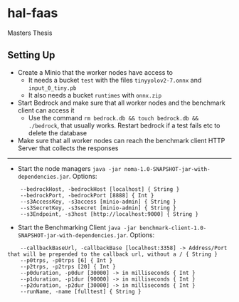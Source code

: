 # hal-faas
Masters Thesis

## Setting Up
- Create a Minio that the worker nodes have access to
  - It needs a bucket `test` with the files `tinyyolov2-7.onnx` and `input_0_tiny.pb`
  - It also needs a bucket `runtimes` with `onnx.zip`
- Start Bedrock and make sure that all worker nodes and the benchmark client can access it
  - Use the command `rm bedrock.db && touch bedrock.db && ./bedrock`, that usually works. Restart bedrock if a test fails etc to delete the database
- Make sure that all worker nodes can reach the benchmark client HTTP Server that collects the responses
---
- Start the node managers `java -jar noma-1.0-SNAPSHOT-jar-with-dependencies.jar`. Options:
```
    --bedrockHost, -bedrockHost [localhost] { String }
    --bedrockPort, -bedrockPort [8888] { Int }
    --s3AccessKey, -s3access [minio-admin] { String }
    --s3SecretKey, -s3secret [minio-admin] { String }
    --s3Endpoint, -s3host [http://localhost:9000] { String }
```
- Start the Benchmarking Client `java -jar benchmark-client-1.0-SNAPSHOT-jar-with-dependencies.jar`. Options:
```
    --callbackBaseUrl, -callbackBase [localhost:3358] -> Address/Port that will be prepended to the callback url, without a / { String }
    --p0trps, -p0trps [6] { Int }
    --p2trps, -p2trps [20] { Int }
    --p0duration, -p0dur [30000] -> in milliseconds { Int }
    --p1duration, -p1dur [90000] -> in milliseconds { Int }
    --p2duration, -p2dur [30000] -> in milliseconds { Int }
    --runName, -name [fulltest] { String }
```
